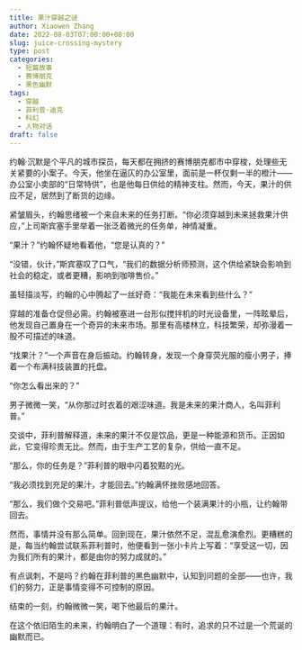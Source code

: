 ```yaml
---
title: 果汁穿越之谜
author: Xiaowen Zhang
date: 2022-08-03T07:00:00+08:00
slug: juice-crossing-mystery
type: post
categories:
  - 短篇故事
  - 赛博朋克
  - 黑色幽默
tags:
  - 穿越
  - 菲利普·迪克
  - 科幻
  - 人物对话
draft: false
---
```


约翰·沉默是个平凡的城市探员，每天都在拥挤的赛博朋克都市中穿梭，处理些无关紧要的小案子。今天，他坐在逼仄的办公室里，面前是一杯仅剩一半的橙汁——办公室小卖部的“日常特供”，也是他每日供给的精神支柱。然而，今天，果汁的供应不足，居然到了断货的边缘。

紧皱眉头，约翰思绪被一个来自未来的任务打断。“你必须穿越到未来拯救果汁供应，”上司斯宾塞手里举着一张泛着微光的任务单，神情凝重。

“果汁？”约翰怀疑地看着他，“您是认真的？”

“没错，伙计，”斯宾塞叹了口气，“我们的数据分析师预测，这个供给紧缺会影响到社会的稳定，或者更糟，影响到咖啡售价。”

虽轻描淡写，约翰的心中腾起了一丝好奇：“我能在未来看到些什么？”

穿越的准备仓促但必需。约翰被塞进一台形似搅拌机的时光设备里，一阵眩晕后，他发现自己置身在一个奇异的未来市场。那里有高楼林立，科技繁荣，却弥漫着一股不可描述的味道。

“找果汁？”一个声音在身后振动。约翰转身，发现一个身穿荧光服的瘦小男子，捧着一个布满科技装置的托盘。

“你怎么看出来的？”

男子微微一笑，“从你那过时衣着的艰涩味道。我是未来的果汁商人，名叫菲利普。”

交谈中，菲利普解释道，未来的果汁不仅是饮品，更是一种能源和货币。正因如此，它变得珍贵无比。然而，由于生产工艺的复杂，供给一直不足。

“那么，你的任务是？”菲利普的眼中闪着狡黠的光。

“我必须找到充足的果汁，才能回去。”约翰满怀挫败感地回答。

“那么，我们做个交易吧。”菲利普低声提议，给他一个装满果汁的小瓶，让约翰带回去。

然而，事情并没有那么简单。回到现在，果汁依然不足，混乱愈演愈烈。更糟糕的是，每当约翰尝试联系菲利普时，他便看到一张小卡片上写着：“享受这一切，因为我们所有的果汁，都是由你的努力成就的。”

有点讽刺，不是吗？约翰在菲利普的黑色幽默中，认知到问题的全部——也许，我们的努力，正是事情变得不可控制的原因。

结束的一刻，约翰微微一笑，喝下他最后的果汁。

在这个依旧陌生的未来，约翰明白了一个道理：有时，追求的只不过是一个荒诞的幽默而已。